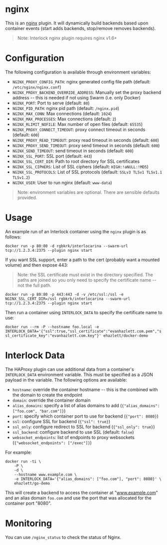 # nginx
This is an [nginx](http://nginx.org) plugin.  It will dynamically build
backends based upon container events (start adds backends, stop/remove removes
backends).

 > Note: Interlock nginx plugin requires nginx v1.6+

# Configuration
The following configuration is available through environment variables:

- `NGINX_PROXY_CONFIG_PATH`: nginx generated config file path (default: `/etc/nginx/nginx.conf`)
- `NGINX_PROXY_BACKEND_OVERRIDE_ADDRESS`: Manually set the proxy backend address -- this is needed if not using Swarm (i.e. only Docker)
- `NGINX_PORT`: Port to serve (default: `80`)
- `NGINX_PID_PATH`: nginx pid path (default: `/nginx.pid`)
- `NGINX_MAX_CONN`: Max connections (default: `1024`)
- `NGINX_MAX_PROCESSES`: Max connections (default: `2`)
- `NGINX_RLIMIT_NOFILE`: Max number of open files (default: `65535`)
- `NGINX_PROXY_CONNECT_TIMEOUT`: proxy connect timeout in seconds (default: `600`)
- `NGINX_PROXY_READ_TIMEOUT`: proxy read timeout in seconds (default: `600`)
- `NGINX_PROXY_SEND_TIMEOUT`: proxy send timeout in seconds (default: `600`)
- `NGINX_SEND_TIMEOUT`: send timeout in seconds (default: `600`)
- `NGINX_SSL_PORT`: SSL port (default: `443`)
- `NGINX_SSL_CERT_DIR`: Path to root directory for SSL certificates
- `NGINX_SSL_CIPHERS`: List of SSL ciphers (default: `HIGH:!aNULL:!MD5`)
- `NGINX_SSL_PROTOCOLS`: List of SSL protocols (default: `SSLv3 TLSv1 TLSv1.1 TLSv1.2`)
- `NGINX_USER`: User to run nginx (default: `www-data`)

> Note: environment variables are optional.  There are sensible defaults provided.

# Usage

An example run of an Interlock container using the `nginx` plugin is as follows:

`docker run -p 80:80 -d rgbkrk/interlocarina --swarm-url tcp://1.2.3.4:2375 --plugin nginx start`

If you want SSL support, enter a path to the cert (probably want a mounted volume) and then expose 443:

> Note: the SSL certificate must exist in the directory specified.  The paths are joined so you only need to specify the certificate name -- not the full path.

`docker run -p 80:80 -p 443:443 -d -v /etc/ssl:/ssl -e NGINX_SSL_CERT_DIR=/ssl rgbkrk/interlocarina --swarm-url tcp://1.2.3.4:2375 --plugin nginx start`

Then run a container using `INTERLOCK_DATA` to specify the certificate name to use:

`docker run --rm -P --hostname foo.local -e INTERLOCK_DATA='{"ssl":true,"ssl_certificate":"evanhazlett.com.pem","ssl_certificate_key":"evanhazlett.com.key"}' ehazlett/docker-demo`

# Interlock Data
The HAProxy plugin can use additional data from a container's `INTERLOCK_DATA` 
environment variable.  This must be specified as a JSON payload in the variable.
The following options are available:

- `hostname`: override the container hostname -- this is the combined with the domain to create the endpoint
- `domain`: override the container domain
- `alias_domains`: specify a list of alias domains to add (`{"alias_domains": ["foo.com", "bar.com"]}`)
- `port`: specify which container port to use for backend (`{"port": 8080}`)
- `ssl`: configure SSL for backend (`{"ssl": true}`)
- `ssl_only`: configure redirect to SSL for backend (`{"ssl_only": true}`)
- `ssl_backend`: configure backend to use SSL (default: `false`)
- `websocket_endpoints`: list of endpoints to proxy websockets (`{"websocket_endpoints": ["/exec"]}`)

For example:

```
docker run -ti \
    -P \
    -d \
    --hostname www.example.com \
    -e INTERLOCK_DATA='{"alias_domains": ["foo.com"], "port": 8080}' \
    ehazlett/go-demo
```

This will create a backend to access the container at "www.example.com" and an alias domain `foo.com` and use the port that was allocated for the container port "8080".

# Monitoring
You can use `/nginx_status` to check the status of Nginx.

